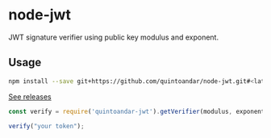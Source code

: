 # node-jwt

JWT signature verifier using public key modulus and exponent.


## Usage

```sh
npm install --save git+https://github.com/quintoandar/node-jwt.git#<latest-release-version>
```
[See releases](https://github.com/quintoandar/node-jwt/releases)


```js
const verify = require('quintoandar-jwt').getVerifier(modulus, exponent);

verify("your token");
```
